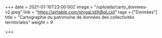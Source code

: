 +++
date = 2021-01-10T23:00:00Z
image = "/uploads/carto_donnees-v2.jpeg"
link = "https://airtable.com/shrgaLtdXiBqLcxil"
tags = ["Données"]
title = "Cartographie du patrimoine de données des collectivités territoriales"
weight = 9

+++
